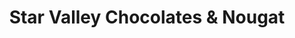 ---
title: "Star Valley Chocolates & Nougat"
url: /afton/star-valley-chocolates-and-nougat/
shop: chocolate
---